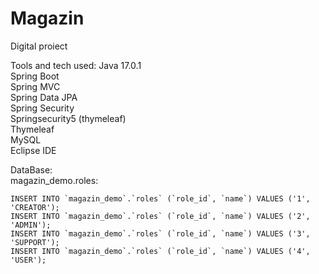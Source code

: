 # Magazin
Digital proiect


Tools and tech used:
Java 17.0.1 <br />
Spring Boot <br />
Spring MVC <br />
Spring Data JPA <br />
Spring Security <br />
Springsecurity5 (thymeleaf) <br />
Thymeleaf <br />
MySQL <br />
Eclipse IDE <br />

DataBase: <br />
magazin_demo.roles: <br />
```
INSERT INTO `magazin_demo`.`roles` (`role_id`, `name`) VALUES ('1', 'CREATOR');
INSERT INTO `magazin_demo`.`roles` (`role_id`, `name`) VALUES ('2', 'ADMIN');
INSERT INTO `magazin_demo`.`roles` (`role_id`, `name`) VALUES ('3', 'SUPPORT');
INSERT INTO `magazin_demo`.`roles` (`role_id`, `name`) VALUES ('4', 'USER');
```

